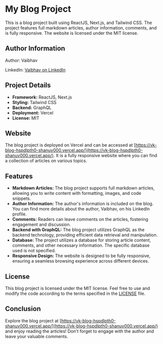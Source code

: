 # My Blog Project

This is a blog project built using ReactJS, Next.js, and Tailwind CSS. The project features full markdown articles, author information, comments, and is fully responsive. The website is licensed under the MIT license.

## Author Information

Author: Vaibhav

LinkedIn: [Vaibhav on LinkedIn](https://www.linkedin.com/in/shanuv000/)

## Project Details

- **Framework:** ReactJS, Next.js
- **Styling:** Tailwind CSS
- **Backend:** GraphQL
- **Deployment:** Vercel
- **License:** MIT

## Website

The blog project is deployed on Vercel and can be accessed at [https://vk-blog-hspdlpth0-shanuv000.vercel.app/](https://vk-blog-hspdlpth0-shanuv000.vercel.app/). It is a fully responsive website where you can find a collection of articles on various topics.

## Features

- **Markdown Articles:** The blog project supports full markdown articles, allowing you to write content with formatting, images, and code snippets.
- **Author Information:** The author's information is included on the blog. You can find more details about the author, Vaibhav, on his LinkedIn profile.
- **Comments:** Readers can leave comments on the articles, fostering engagement and discussion.
- **Backend with GraphQL:** The blog project utilizes GraphQL as the backend technology, providing efficient data retrieval and manipulation.
- **Database:** The project utilizes a database for storing article content, comments, and other necessary information. The specific database used is not specified.
- **Responsive Design:** The website is designed to be fully responsive, ensuring a seamless browsing experience across different devices.

## License

This blog project is licensed under the MIT license. Feel free to use and modify the code according to the terms specified in the [LICENSE](LICENSE) file.

## Conclusion

Explore the blog project at [https://vk-blog-hspdlpth0-shanuv000.vercel.app/](https://vk-blog-hspdlpth0-shanuv000.vercel.app/) and enjoy reading the articles! Don't forget to engage with the author and leave your valuable comments.
